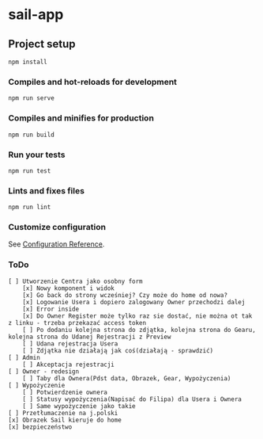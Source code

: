 # sail-app

## Project setup
```
npm install
```

### Compiles and hot-reloads for development
```
npm run serve
```

### Compiles and minifies for production
```
npm run build
```

### Run your tests
```
npm run test
```

### Lints and fixes files
```
npm run lint
```

### Customize configuration
See [Configuration Reference](https://cli.vuejs.org/config/).

### ToDo

```
[ ] Utworzenie Centra jako osobny form
    [x] Nowy komponent i widok
    [x] Go back do strony wcześniej? Czy może do home od nowa?
    [x] Logowanie Usera i dopiero zalogowany Owner przechodzi dalej
    [x] Error inside
    [x] Do Owner Register może tylko raz sie dostać, nie można ot tak z linku - trzeba przekazać access token
    [ ] Po dodaniu kolejna strona do zdjątka, kolejna strona do Gearu, kolejna strona do Udanej Rejestracji z Preview
    [ ] Udana rejestracja Usera
    [ ] Zdjątka nie działają jak coś(działają - sprawdzić)
[ ] Admin
    [ ] Akceptacja rejestracji
[ ] Owner - redesign
    [ ] Taby dla Ownera(Pdst data, Obrazek, Gear, Wypożyczenia)
[ ] Wypożyczenie
    [ ] Potwierdzenie ownera
    [ ] Statusy wypożyczenia(Napisać do Filipa) dla Usera i Ownera
    [ ] Same wypożyczenie jako takie
[ ] Przetłumaczenie na j.polski
[x] Obrazek Sail kieruje do home
[x] bezpieczeństwo
```